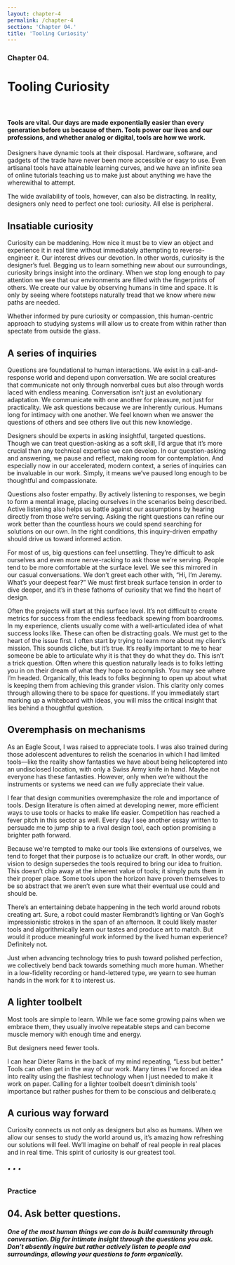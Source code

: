 ```yaml
---
layout: chapter-4
permalink: /chapter-4
section: 'Chapter 04.'
title: 'Tooling Curiosity'
---
```


### Chapter 04.
# Tooling Curiosity

<div class="divider">&nbsp;</div>

#### Tools are vital. Our days are made exponentially easier than every generation before us because of them. Tools power our lives and our professions, and whether analog or digital, tools are how we work.

Designers have dynamic tools at their disposal. Hardware, software, and gadgets of the trade have never been more accessible or easy to use. Even artisanal tools have attainable learning curves, and we have an infinite sea of online tutorials teaching us to make just about anything we have the wherewithal to attempt.

The wide availability of tools, however, can also be distracting. In reality, designers only need to perfect one tool: curiosity. All else is peripheral.


## Insatiable curiosity

Curiosity can be maddening. How nice it must be to view an object and experience it in real time without immediately attempting to reverse-engineer it. Our interest drives our devotion. In other words, curiosity is the designer’s fuel. Begging us to learn something new about our surroundings, curiosity brings insight into the ordinary. When we stop long enough to pay attention we see that our environments are filled with the fingerprints of others. We create our value by observing humans in time and space. It is only by seeing where footsteps naturally tread that we know where new paths are needed.

Whether informed by pure curiosity or compassion, this human-centric approach to studying systems will allow us to create from within rather than spectate from outside the glass.


## A series of inquiries

Questions are foundational to human interactions. We exist in a call-and-response world and depend upon conversation. We are social creatures that communicate not only through nonverbal cues but also through words laced with endless meaning. Conversation isn’t just an evolutionary adaptation. We communicate with one another for pleasure, not just for practicality. We ask questions because we are inherently curious. Humans long for intimacy with one another. We feel known when we answer the questions of others and see others live out this new knowledge.

Designers should be experts in asking insightful, targeted questions. Though we can treat question-asking as a soft skill, I’d argue that it’s more crucial than any technical expertise we can develop. In our question-asking and answering, we pause and reflect, making room for contemplation. And especially now in our accelerated, modern context, a series of inquiries can be invaluable in our work. Simply, it means we’ve paused long enough to be thoughtful and compassionate.

Questions also foster empathy. By actively listening to responses, we begin to form a mental image, placing ourselves in the scenarios being described. Active listening also helps us battle against our assumptions by hearing directly from those we’re serving. Asking the right questions can refine our work better than the countless hours we could spend searching for solutions on our own. In the right conditions, this inquiry-driven empathy should drive us toward informed action.

For most of us, big questions can feel unsettling. They’re difficult to ask ourselves and even more nerve-racking to ask those we’re serving. People tend to be more comfortable at the surface level. We see this mirrored in our casual conversations. We don’t greet each other with, “Hi, I’m Jeremy. What’s your deepest fear?” We must first break surface tension in order to dive deeper, and it’s in these fathoms of curiosity that we find the heart of design.

Often the projects will start at this surface level. It’s not difficult to create metrics for success from the endless feedback spewing from boardrooms. In my experience, clients usually come with a well-articulated idea of what success looks like. These can often be distracting goals. We must get to the heart of the issue first. I often start by trying to learn more about my client’s mission. This sounds cliche, but it’s true. It’s really important to me to hear someone be able to articulate why it is that they do what they do. This isn’t a trick question. Often where this question naturally leads is to folks letting you in on their dream of what they hope to accomplish. You may see where I’m headed. Organically, this leads to folks beginning to open up about what is keeping them from achieving this grander vision. This clarity only comes through allowing there to be space for questions. If you immediately start marking up a whiteboard with ideas, you will miss the critical insight that lies behind a thoughtful question.


## Overemphasis on mechanisms

As an Eagle Scout, I was raised to appreciate tools. I was also trained during those adolescent adventures to relish the scenarios in which I had limited tools—like the reality show fantasties we have about being helicoptered into an undisclosed location, with only a Swiss Army knife in hand. Maybe not everyone has these fantasties. However, only when we’re without the instruments or systems we need can we fully appreciate their value.

I fear that design communities overemphasize the role and importance of tools. Design literature is often aimed at developing newer, more efficient ways to use tools or hacks to make life easier. Competition has reached a fever pitch in this sector as well. Every day I see another essay written to persuade me to jump ship to a rival design tool, each option promising a brighter path forward.

Because we're tempted to make our tools like extensions of ourselves, we tend to forget that their purpose is to actualize our craft. In other words, our vision to design supersedes the tools required to bring our idea to fruition. This doesn’t chip away at the inherent value of tools; it simply puts them in their proper place. Some tools upon the horizon have proven themselves to be so abstract that we aren’t even sure what their eventual use could and should be.

There’s an entertaining debate happening in the tech world around robots creating art. Sure, a robot could master Rembrandt’s lighting or Van Gogh’s impressionistic strokes in the span of an afternoon. It could likely master tools and algorithmically learn our tastes and produce art to match. But would it produce meaningful work informed by the lived human experience? Definitely not.

Just when advancing technology tries to push toward polished perfection, we collectively bend back towards something much more human. Whether in a low-fidelity recording or hand-lettered type, we yearn to see human hands in the work for it to interest us. 


## A lighter toolbelt

Most tools are simple to learn. While we face some growing pains when we embrace them, they usually involve repeatable steps and can become muscle memory with enough time and energy. 

But designers need fewer tools. 

I can hear Dieter Rams in the back of my mind repeating, “Less but better.” Tools can often get in the way of our work. Many times I’ve forced an idea into reality using the flashiest technology when I just needed to make it work on paper. Calling for a lighter toolbelt doesn’t diminish tools’ importance but rather pushes for them to be conscious and deliberate.q


## A curious way forward

Curiosity connects us not only as designers but also as humans. When we allow our senses to study the world around us, it’s amazing how refreshing our solutions will feel. We’ll imagine on behalf of real people in real places and in real time. This spirit of curiosity is our greatest tool.


###### • • •

### Practice

## 04. Ask better questions.
##### One of the most human things we can do is build community through conversation. Dig for intimate insight through the questions you ask. Don’t absently inquire but rather actively listen to people and surroundings, allowing your questions to form organically.



